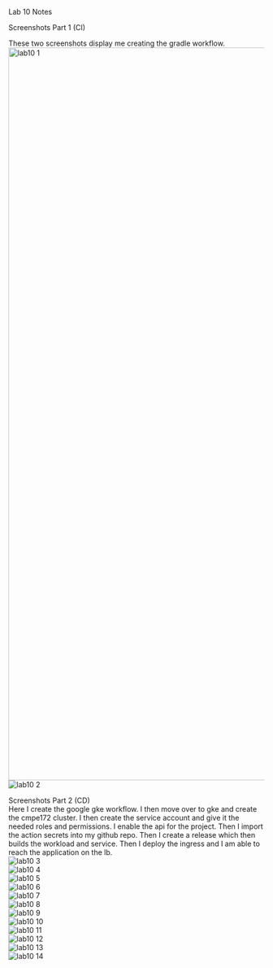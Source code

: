 Lab 10 Notes </br>

Screenshots Part 1 (CI) </br>

These two screenshots display me creating the gradle workflow.
<img width="1440" alt="lab10 1" src="https://github.com/treblale/spring-gumball/assets/88624470/cbe691ad-e1a6-44c8-a5a7-bc2c17fb4cb7"> </br>
![lab10 2](https://github.com/treblale/spring-gumball/assets/88624470/56c5a570-b293-4b39-a1dc-b4af0f70f6de) </br>

Screenshots Part 2 (CD) </br>
Here I create the google gke workflow. I then move over to gke and create the cmpe172 cluster. I then create the service account and give it the needed roles and permissions. I enable the api for the project. Then I import the action secrets into my github repo. Then I create a release which then builds the workload and service. Then I deploy the ingress and I am able to reach the application on the lb. </br>
![lab10 3](https://github.com/treblale/spring-gumball/assets/88624470/e80cd2a5-5069-4836-b8f4-e1241f608ed2) </br>
![lab10 4](https://github.com/treblale/spring-gumball/assets/88624470/063dd9bc-3200-4741-8d0f-9d180276c182) </br>
![lab10 5](https://github.com/treblale/spring-gumball/assets/88624470/96b193c0-324d-4ac1-96eb-c0cc785f7004) </br>
![lab10 6](https://github.com/treblale/spring-gumball/assets/88624470/ada16771-075c-49ba-ae7d-d73516046490) </br>
![lab10 7](https://github.com/treblale/spring-gumball/assets/88624470/fc9c4126-c61b-4618-bf47-c3094db8e97d) </br>
![lab10 8](https://github.com/treblale/spring-gumball/assets/88624470/826d99b0-2aee-4727-916f-74eb3ebcf10d) </br>
![lab10 9](https://github.com/treblale/spring-gumball/assets/88624470/ec29b547-7064-4d62-bd28-5a7701d8dea5) </br>
![lab10 10](https://github.com/treblale/spring-gumball/assets/88624470/2a4937ad-0b09-4f33-bf03-18fcdb32f213) </br>
![lab10 11](https://github.com/treblale/spring-gumball/assets/88624470/c9861888-8b1e-4801-ac0d-936a498b8eb3) </br>
![lab10 12](https://github.com/treblale/spring-gumball/assets/88624470/18bea8c4-a6ec-4e8f-8882-532afb253e68) </br>
![lab10 13](https://github.com/treblale/spring-gumball/assets/88624470/cd7c29c8-c6e8-42a0-a3b5-eec7f21b4965) </br>
![lab10 14](https://github.com/treblale/spring-gumball/assets/88624470/8a8fe4db-8d91-4a2e-8329-168cc7e7e458) </br>
